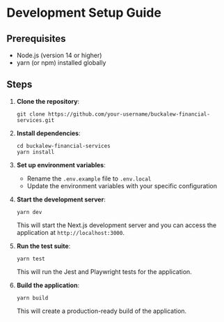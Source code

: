 
# Development Setup Guide

## Prerequisites
- Node.js (version 14 or higher)
- yarn (or npm) installed globally

## Steps

1. **Clone the repository**:
   ```
   git clone https://github.com/your-username/buckalew-financial-services.git
   ```

2. **Install dependencies**:
   ```
   cd buckalew-financial-services
   yarn install
   ```

3. **Set up environment variables**:
   - Rename the `.env.example` file to `.env.local`
   - Update the environment variables with your specific configuration

4. **Start the development server**:
   ```
   yarn dev
   ```
   This will start the Next.js development server and you can access the application at `http://localhost:3000`.

5. **Run the test suite**:
   ```
   yarn test
   ```
   This will run the Jest and Playwright tests for the application.

6. **Build the application**:
   ```
   yarn build
   ```
   This will create a production-ready build of the application.
